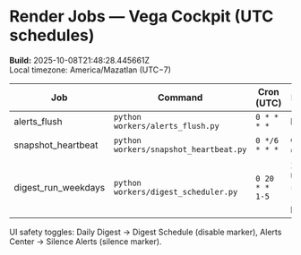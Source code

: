# Render Jobs — Vega Cockpit (UTC schedules)

**Build:** 2025-10-08T21:48:28.445661Z  
Local timezone: America/Mazatlan (UTC−7)

| Job | Command | Cron (UTC) | Notes |
|---|---|---|---|
| alerts_flush | `python workers/alerts_flush.py` | `0 * * * *` | hourly |
| snapshot_heartbeat | `python workers/snapshot_heartbeat.py` | `0 */6 * * *` | every 6h |
| digest_run_weekdays | `python workers/digest_scheduler.py` | `0 20 * * 1-5` | 20:00 UTC = 13:00 local |

UI safety toggles: Daily Digest → Digest Schedule (disable marker), Alerts Center → Silence Alerts (silence marker).
